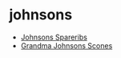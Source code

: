 # johnsons

 * [Johnsons Spareribs](index/j/johnsons-spareribs-236710.json)
 * [Grandma Johnsons Scones](index/g/grandma-johnsons-scones.json)
